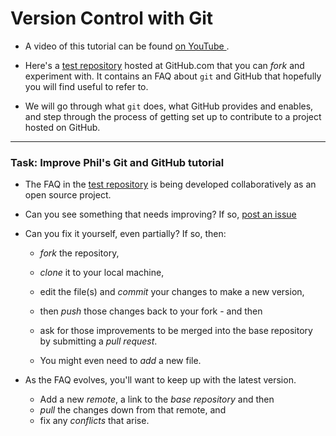 # Version Control with Git

* A video of this tutorial can be found [on YouTube ](https://www.youtube.com/watch?v=2g9lsbJBPEs).

* Here's a [test repository](https://github.com/drphilmarshall/GettingStarted) hosted at GitHub.com that you can *fork* and experiment with. It contains an FAQ about `git` and GitHub that hopefully you will find useful to refer to.

* We will go through what `git` does, what GitHub provides and enables, and step through the process of getting set up to contribute to a project hosted on GitHub.


-----

### Task: Improve Phil's Git and GitHub tutorial

* The FAQ in the [test repository](https://github.com/drphilmarshall/GettingStarted) is being developed collaboratively as an open source project.

* Can you see something that needs improving? If so, [post an issue](https://github.com/drphilmarshall/GettingStarted/issues)

* Can you fix it yourself, even partially? If so, then:

  * *fork* the repository,
  * *clone* it to your local machine,
  * edit the file(s) and *commit* your changes to make a new version,
  * then *push* those changes back to your fork - and then
  * ask for those improvements to be merged into the base repository by submitting a *pull request*.

  * You might even need to *add* a new file.

* As the FAQ evolves, you'll want to keep up with the latest version.

  * Add a new *remote*, a link to the *base repository* and then
  * *pull* the changes down from that remote, and
  * fix any *conflicts* that arise.
